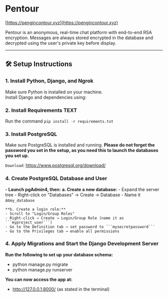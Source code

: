 # Pentour

[https://pengincontour.xyz](https://pengincontour.xyz)

Pentour is an anonymous, real-time chat platform with end-to-end RSA encryption. Messages are always stored encrypted in the database and decrypted using the user's private key before display.

---

## 🛠 Setup Instructions

### 1. Install Python, Django, and Ngrok

Make sure Python is installed on your machine.  
Install Django and dependencies using:

### 2. Install Requirements TEXT

Run the command ```pip install -r requirements.txt```

### 3. Install PostgreSQL

Make sure PostgreSQL is installed and running. **Please do not forget the password you set in the setup, as you need this to launch the databases you set up.**

``Download``:
https://www.postgresql.org/download/

### 4. Create PostgreSQL Database and User

**- Launch pgAdmin4, then:**
    **a. Create a new database:**
    - Expand the server tree
    - Right-click on "Databases" → Create → Database
    - Name it as```my_database```

    **b. Create a login role:**
    - Scroll to "Login/Group Roles"
    - Right-click → Create → Login/Group Role (name it as ```myproject_user```)
    - Go to the Definition tab → set password to ```mysecretpassword```
    - Go to the Privileges tab → enable all permissions

### 4. Apply Migrations and Start the Django Development Server

**Run the following to set up your database schema:**
- python manage.py migrate
- python manage.py runserver

**You can now access the app at:**
- http://127.0.0.1:8000/ (as stated in the terminal)